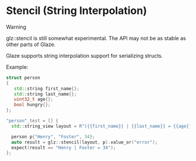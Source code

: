 # Stencil (String Interpolation)

> [!WARNING]
>
> glz::stencil is still somewhat experimental. The API may not be as stable as other parts of Glaze.

Glaze supports string interpolation support for serializing structs.

Example:

```c++
struct person
{
   std::string first_name{};
   std::string last_name{};
   uint32_t age{};
   bool hungry{};
};

"person"_test = [] {
  std::string_view layout = R"({{first_name}} | {{last_name}} = {{age}})";

  person p{"Henry", "Foster", 34};
  auto result = glz::stencil(layout, p).value_or("error");
  expect(result == "Henry | Foster = 34");
};
```

